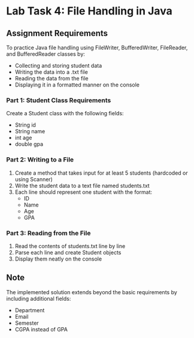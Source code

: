 # Lab Task 4: File Handling in Java

## Assignment Requirements

To practice Java file handling using FileWriter, BufferedWriter, FileReader, and BufferedReader classes by:
- Collecting and storing student data
- Writing the data into a .txt file
- Reading the data from the file
- Displaying it in a formatted manner on the console

### Part 1: Student Class Requirements
Create a Student class with the following fields:
- String id
- String name
- int age
- double gpa

### Part 2: Writing to a File
1. Create a method that takes input for at least 5 students (hardcoded or using Scanner)
2. Write the student data to a text file named students.txt
3. Each line should represent one student with the format:
   - ID
   - Name
   - Age
   - GPA

### Part 3: Reading from the File
1. Read the contents of students.txt line by line
2. Parse each line and create Student objects
3. Display them neatly on the console

## Note
The implemented solution extends beyond the basic requirements by including additional fields:
- Department
- Email
- Semester
- CGPA instead of GPA
